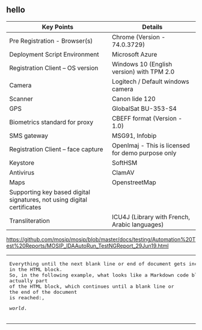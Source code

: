 ## hello

|Key Points|	Details|
|----|----|
|Pre Registration - Browser(s) |	Chrome (Version - 74.0.3729)|
|Deployment Script Environment|	Microsoft Azure|
|Registration Client – OS version|	Windows 10 (English version)  with TPM 2.0|
|Camera|	Logitech / Default windows camera|
|Scanner|	Canon lide 120|
|GPS|	GlobalSat BU-353-S4|
|Biometrics standard for proxy|	CBEFF format (Version - 1.0)|
|SMS gateway|	MSG91, Infobip|
|Registration Client – face capture |	OpenImaj - This is licensed for demo purpose only|
|Keystore|	SoftHSM|
|Antivirus|	ClamAV|
|Maps	|OpenstreetMap|
|Supporting key based digital signatures, not using digital certificates||	
|Transliteration|	ICU4J (Library with French, Arabic languages)|

https://github.com/mosip/mosip/blob/master/docs/testing/Automation%20Test%20Reports/MOSIP_IDAAutoRun_TestNGReport_29Jun19.html


<table><tr><td>
<pre>
Everything until the next blank line or end of document gets included 
in the HTML block. 
So, in the following example, what looks like a Markdown code block is 
actually part 
of the HTML block, which continues until a blank line or 
the end of the document 
is reached:,
<p><em>world</em>.
</pre></p>
</td></tr></table>

